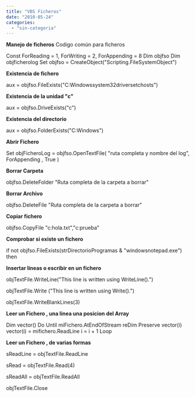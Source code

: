 ```yaml
---
title: "VBS Ficheros"
date: "2010-05-24"
categories: 
  - "sin-categoria"
---
```


**Manejo de ficheros** Codigo común para ficheros

Const ForReading = 1, ForWriting = 2, ForAppending = 8
Dim objfso
Dim objficherolog
Set objfso = CreateObject("Scripting.FileSystemObject")

**Existencia de fichero**

aux =  objfso.FileExists("C:Windowssystem32driversetchosts")

**Existencia de la unidad "c"**

aux = objfso.DriveExists("c")

**Existencia del directorio**

aux = objfso.FolderExists("C:Windows")

**Abrir Fichero**

Set objFicheroLog = objfso.OpenTextFile( "ruta completa y nombre del  log", ForAppending , True )

**Borrar Carpeta**

objfso.DeleteFolder "Ruta completa de la carpeta a borrar"

**Borrar Archivo**

objfso.DeleteFile "Ruta completa de la carpeta a borrar"

**Copiar fichero**

objfso.CopyFile "c:hola.txt","c:prueba"

**Comprobar si existe un fichero**

if not objfso.FileExists(strDirectorioProgramas &  "windowsnotepad.exe") then

**Insertar lineas o escribir en un fichero**

objTextFile.WriteLine("This line is written using WriteLine().")

objTextFile.Write ("This line is written using Write().")

objTextFile.WriteBlankLines(3)

**Leer un Fichero , una linea una posicion del Array**

Dim vector()
Do Until miFichero.AtEndOfStream
reDim Preserve vector(i)
vector(i) = mifichero.ReadLine
i = i + 1
Loop

**Leer un Fichero , de varias formas**

sReadLine = objTextFile.ReadLine

sRead = objTextFile.Read(4)

sReadAll = objTextFile.ReadAll

objTextFile.Close
